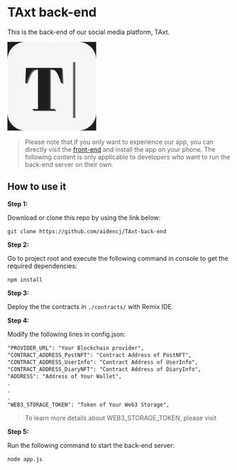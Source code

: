 # TAxt back-end

This is the back-end of our social media platform, TAxt.

<img src="./TAxt_appIcon.png" width = "200" height = "200">

> Please note that if you only want to experience our app, you can directly visit the [front-end](https://github.com/ychia112/TAxt_SocialMedia) and install the app on your phone. The following content is only applicable to developers who want to run the back-end server on their own.

## How to use it

**Step 1:**

Download or clone this repo by using the link below:

```
git clone https://github.com/aidencj/TAxt-back-end
```

**Step 2:**

Go to project root and execute the following command in console to get the required dependencies: 

```
npm install
```

**Step 3:**

Deploy the the contracts in `./contracts/` with Remix IDE.

**Step 4:**

Modify the following lines in config.json:

```
"PROVIDER_URL": "Your Blockchain provider",
"CONTRACT_ADDRESS_PostNFT": "Contract Address of PostNFT",
"CONTRACT_ADDRESS_UserInfo": "Contract Address of UserInfo",
"CONTRACT_ADDRESS_DiaryNFT": "Contract Address of DiaryInfo",
"ADDRESS": "Address of Your Wallet",
.
.
.
"WEB3_STORAGE_TOKEN": "Token of Your Web3 Storage",
```
> To learn more details about WEB3_STORAGE_TOKEN, please visit

**Step 5:**

Run the following command to start the back-end server:

```
node app.js
```